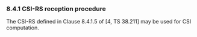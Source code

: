 ### 8.4.1 CSI-RS reception procedure

The CSI-RS defined in Clause 8.4.1.5 of \[4, TS 38.211\] may be used for
CSI computation.